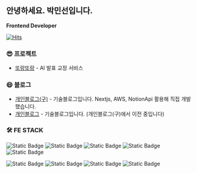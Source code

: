 ## 안녕하세요. 박민선입니다.

**Frontend Developer**

[![Hits](https://hits.seeyoufarm.com/api/count/incr/badge.svg?url=https%3A%2F%2Fgithub.com%2Fpminsun&count_bg=%2379C83D&title_bg=%23555555&icon=&icon_color=%23E7E7E7&title=hits&edge_flat=false)](https://hits.seeyoufarm.com)

### 😎 프로젝트

- [또랑또랑](https://www.ttorang.site/) - AI 발표 교정 서비스

### 😄 블로그

- [개인블로그(구)](https://minsunblog.com/) - 기술블로그입니다. Nextjs, AWS, NotionApi 활용해 직접 개발했습니다.
- [개인블로그](https://minsun309.tistory.com/) - 기술블로그입니다. (개인블로그(구)에서 이전 중입니다)

### 🛠️ FE STACK

![Static Badge](https://img.shields.io/badge/React-%2361DAFB?style=flat-square&logo=React&logoColor=white)
![Static Badge](https://img.shields.io/badge/Next.js-%23000000?style=flat-square&logo=Next.js&logoColor=white)
![Static Badge](https://img.shields.io/badge/Javascript-%23F7DF1E?style=flat-square&logo=Javascript&logoColor=white)
![Static Badge](https://img.shields.io/badge/Typescript-%233178C6?style=flat-square&logo=Typescript&logoColor=white)
![Static Badge](https://img.shields.io/badge/AWS-%23232F3E?style=flat-square&logo=amazonwebservices&logoColor=white)

![Static Badge](https://img.shields.io/badge/ReactQuery-%23FF4154?style=flat-square&logo=ReactQuery&logoColor=white)
![Static Badge](https://img.shields.io/badge/Zustand-%23572c3d?style=flat-square)
![Static Badge](https://img.shields.io/badge/Tailwindcss-%2306B6D4?style=flat-square&logo=Tailwindcss&logoColor=white)
![Static Badge](https://img.shields.io/badge/Emotion-%23d36ac2?style=flat-square)
